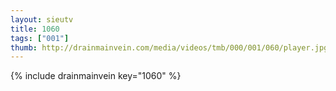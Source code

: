 ```yaml
--- 
layout: sieutv
title: 1060
tags: ["001"]
thumb: http://drainmainvein.com/media/videos/tmb/000/001/060/player.jpg
---
```

{% include drainmainvein key="1060" %} 
